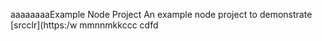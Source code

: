 aaaaaaaaExample Node Project
An example node project to demonstrate [srcclr](https:/w
mmnnmkkccc
   cdfd
